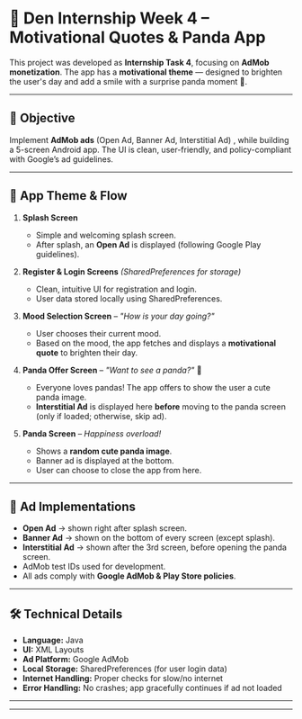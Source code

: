 # 📱 Den Internship Week 4 – Motivational Quotes & Panda App

This project was developed as **Internship Task 4**, focusing on **AdMob monetization**. 
The app has a **motivational theme** — designed to brighten the user's day and add a smile with a surprise panda moment 🐼.

---

## 🎯 Objective
Implement **AdMob ads** (Open Ad, Banner Ad, Interstitial Ad) , while building a 5-screen Android app. The UI is clean, user-friendly, and policy-compliant with Google’s ad guidelines.

---

## 🌟 App Theme & Flow

1. **Splash Screen**  
   - Simple and welcoming splash screen.  
   - After splash, an **Open Ad** is displayed (following Google Play guidelines).

2. **Register & Login Screens** *(SharedPreferences for storage)*  
   - Clean, intuitive UI for registration and login.  
   - User data stored locally using SharedPreferences.

3. **Mood Selection Screen** – *"How is your day going?"*  
   - User chooses their current mood.  
   - Based on the mood, the app fetches and displays a **motivational quote** to brighten their day.

4. **Panda Offer Screen** – *"Want to see a panda?"* 🐼  
   - Everyone loves pandas! The app offers to show the user a cute panda image.  
   - **Interstitial Ad** is displayed here **before** moving to the panda screen (only if loaded; otherwise, skip ad).

5. **Panda Screen** – *Happiness overload!*  
   - Shows a **random cute panda image**.  
   - Banner ad is displayed at the bottom.  
   - User can choose to close the app from here.

---

## 📢 Ad Implementations

- **Open Ad** → shown right after splash screen.  
- **Banner Ad** → shown on the bottom of every screen (except splash).  
- **Interstitial Ad** → shown after the 3rd screen, before opening the panda screen.
- AdMob test IDs used for development.  
- All ads comply with **Google AdMob & Play Store policies**.

---

## 🛠 Technical Details

- **Language:** Java  
- **UI:** XML Layouts  
- **Ad Platform:** Google AdMob
-  **Local Storage:** SharedPreferences (for user login data)  
- **Internet Handling:** Proper checks for slow/no internet  
- **Error Handling:** No crashes; app gracefully continues if ad not loaded

__________________________________________________________
__________________________________________________________
  
